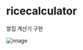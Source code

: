 # ricecalculator
쌀집 계산기 구현

![image](https://github.com/creeras/ricecalculator/assets/4322821/c8ed7519-a2b2-439e-90c9-64da3e51a074)
